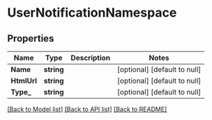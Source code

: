 # UserNotificationNamespace

## Properties
Name | Type | Description | Notes
------------ | ------------- | ------------- | -------------
**Name** | **string** |  | [optional] [default to null]
**HtmlUrl** | **string** |  | [optional] [default to null]
**Type_** | **string** |  | [optional] [default to null]

[[Back to Model list]](../README.md#documentation-for-models) [[Back to API list]](../README.md#documentation-for-api-endpoints) [[Back to README]](../README.md)


